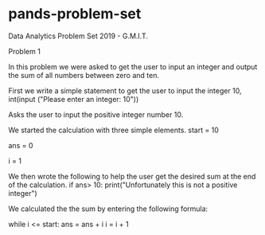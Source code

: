 # pands-problem-set
Data Analytics Problem Set 2019 - G.M.I.T.

Problem 1

In this problem we were asked to get the user to input an integer and output the sum of all numbers between zero and ten. 

First we write a simple statement to get the user to input the integer 10, int(input ("Please enter an integer: 10"))

Asks the user to input the positive integer number 10.

We started the calculation with three simple elements.
  start = 10

  ans = 0 

  i = 1

We then wrote the following to help the user get the desired sum at the end of the calculation. 
if ans> 10: 
  print("Unfortunately this is not a positive integer")

We calculated the the sum by entering the following formula: 

  while i <= start:
    ans = ans + i
    i = i + 1